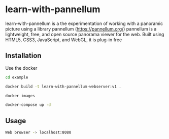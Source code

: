 # learn-with-pannellum

learn-with-pannellum is a the experimentation of working with a panoramic picture using a library pannellum (https://pannellum.org/)
pannellum is a lightweight, free, and open source panorama viewer for the web. Built using HTML5, CSS3, JavaScript, and WebGL, it is plug-in free

## Installation

Use the docker

```bash
cd example

docker build -t learn-with-pannellum-webserver:v1 .

docker images

docker-compose up -d
```

## Usage

```bash
Web browser -> localhost:8080
